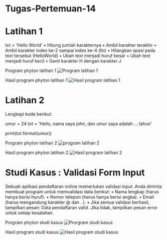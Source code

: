 # Tugas-Pertemuan-14

# Latihan 1
txt = 'Hello World' 
• Hitung jumlah karakternya 
• Ambil karakter terakhir 
• Ambil karakter index ke-2 sampai index ke-4 (llo) 
• Hilangkan spasi pada text tersebut (HelloWorld) 
• Ubah text menjadi huruf besar 
• Ubah text menjadi huruf kecil 
• Ganti karakter H dengan karakter J

Program phyton latihan 1
![Program latihan 1 ](https://github.com/user-attachments/assets/cb6da6aa-291d-4c8a-955a-0491f5209cc3)

Hasil program phyton latihan 1
![Hasil program latihan 1](https://github.com/user-attachments/assets/50fa821c-10bb-4805-af25-1e29e26d4a02)

# Latihan 2
Lengkapi kode berikut:

umur = 24
txt = 'Hello, nama saya john, dan umur saya adalah
... tahun'

print(txt.format(umur))

Program phyton latihan 2
![program latihan 2](https://github.com/user-attachments/assets/f10dd080-3add-4dce-a144-4283ff22f446)

Hasil program phyton latihan 2
![Hasil program latihan 2](https://github.com/user-attachments/assets/5c86743a-bacb-4a50-9727-6868359afefb)

# Studi Kasus : Validasi Form Input

Sebuah aplikasi pendaftaran online memerlukan validasi input. Anda
diminta membuat program untuk memvalidasi data berikut:
• Nama lengkap (harus hanya berisi huruf).
• Nomor telepon (harus hanya berisi angka).
• Email (harus mengandung karakter @ dan . ).
• Jika semua validasi berhasil, tampilkan pesan: Data pendaftaran
valid. Jika tidak, tampilkan pesan error untuk setiap kesalahan.

Program phyton studi kasus
![Prorgram studi kasus](https://github.com/user-attachments/assets/f3b507ec-c700-4d70-93d7-96b33494e3cb)

Hasil program studi kasus
![Hasil program studi kasus](https://github.com/user-attachments/assets/ea3e4075-9111-4b87-8843-6c72a4b264cf)






